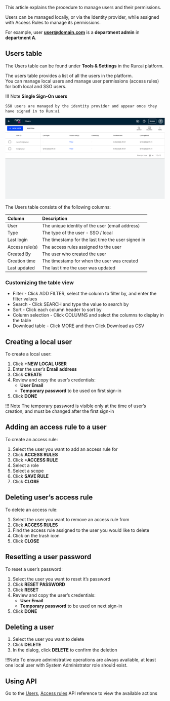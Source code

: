 This article explains the procedure to manage users and their permissions.

Users can be managed locally, or via the Identity provider, while assigned with Access Rules to manage its permissions.

For example, user **user@domain.com** is a **department admin** in **department A**.

## Users table

The Users table can be found under **Tools & Settings** in the Run:ai platform.

The users table provides a list of all the users in the platform.  
You can manage local users and manage user permissions (access rules) for both local and SSO users.

!!! Note
    __Single Sign-On users__

    SSO users are managed by the identity provider and appear once they have signed in to Run:ai

![](img/userstable.png)

The Users table consists of the following columns:

| Column | Description |
| :---- | :---- |
| User | The unique identity of the user (email address) |
| Type | The type of the user \- SSO / local |
| Last login | The timestamp for the last time the user signed in |
| Access rule(s) | The access rules assigned to the user |
| Created By | The user who created the user |
| Creation time | The timestamp for when the user was created |
| Last updated | The last time the user was updated |

### Customizing the table view

* Filter - Click ADD FILTER, select the column to filter by, and enter the filter values  
* Search - Click SEARCH and type the value to search by  
* Sort - Click each column header to sort by  
* Column selection - Click COLUMNS and select the columns to display in the table  
* Download table - Click MORE and then Click Download as CSV

## Creating a local user

To create a local user:

1. Click **\+NEW LOCAL USER**  
1. Enter the user’s **Email address**  
1. Click **CREATE**  
1. Review and copy the user’s credentials:  
    * **User Email**  
    * **Temporary password** to be used on first sign-in  
1. Click **DONE**

!!! Note
    The temporary password is visible only at the time of user’s creation, and must be changed after the first sign-in

## Adding an access rule to a user

To create an access rule:

1. Select the user you want to add an access rule for  
1. Click **ACCESS RULES**  
1. Click **\+ACCESS RULE**  
1. Select a role  
1. Select a scope  
1. Click **SAVE RULE**  
1. Click **CLOSE**

## Deleting user’s access rule

To delete an access rule:

1. Select the user you want to remove an access rule from  
1. Click **ACCESS RULES**  
1. Find the access rule assigned to the user you would like to delete  
1. Click on the trash icon  
1. Click **CLOSE**

## Resetting a user password

To reset a user’s password:

1. Select the user you want to reset it’s password  
1. Click **RESET PASSWORD**  
1. Click **RESET**  
1. Review and copy the user’s credentials:  
    * **User Email**  
    * **Temporary password** to be used on next sign-in  
1. Click **DONE**

## Deleting a user

1. Select the user you want to delete  
1. Click **DELETE**  
1. In the dialog, click **DELETE** to confirm the deletion

!!!Note
    To ensure administrative operations are always available, at least one local user with System Administrator role should exist.

## Using API

Go to the [Users](https://app.run.ai/api/docs#tag/Users), [Access rules](https://app.run.ai/api/docs#tag/Access-rules) API reference to view the available actions

